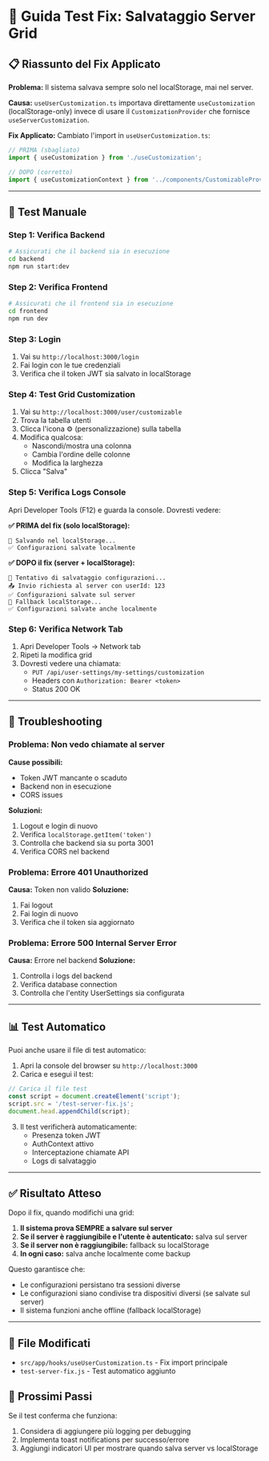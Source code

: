 # 🔧 Guida Test Fix: Salvataggio Server Grid

## 📋 Riassunto del Fix Applicato

**Problema:** Il sistema salvava sempre solo nel localStorage, mai nel server.

**Causa:** `useUserCustomization.ts` importava direttamente `useCustomization` (localStorage-only) invece di usare il `CustomizationProvider` che fornisce `useServerCustomization`.

**Fix Applicato:** Cambiato l'import in `useUserCustomization.ts`:
```typescript
// PRIMA (sbagliato)
import { useCustomization } from './useCustomization';

// DOPO (corretto)
import { useCustomizationContext } from '../components/CustomizableProvider';
```

---

## 🧪 Test Manuale

### Step 1: Verifica Backend
```bash
# Assicurati che il backend sia in esecuzione
cd backend
npm run start:dev
```

### Step 2: Verifica Frontend
```bash
# Assicurati che il frontend sia in esecuzione
cd frontend
npm run dev
```

### Step 3: Login
1. Vai su `http://localhost:3000/login`
2. Fai login con le tue credenziali
3. Verifica che il token JWT sia salvato in localStorage

### Step 4: Test Grid Customization
1. Vai su `http://localhost:3000/user/customizable`
2. Trova la tabella utenti
3. Clicca l'icona ⚙️ (personalizzazione) sulla tabella
4. Modifica qualcosa:
   - Nascondi/mostra una colonna
   - Cambia l'ordine delle colonne
   - Modifica la larghezza
5. Clicca "Salva"

### Step 5: Verifica Logs Console
Apri Developer Tools (F12) e guarda la console. Dovresti vedere:

**✅ PRIMA del fix (solo localStorage):**
```
🔄 Salvando nel localStorage...
✅ Configurazioni salvate localmente
```

**✅ DOPO il fix (server + localStorage):**
```
🔄 Tentativo di salvataggio configurazioni...
📤 Invio richiesta al server con userId: 123
✅ Configurazioni salvate sul server
🔄 Fallback localStorage...
✅ Configurazioni salvate anche localmente
```

### Step 6: Verifica Network Tab
1. Apri Developer Tools → Network tab
2. Ripeti la modifica grid
3. Dovresti vedere una chiamata:
   - `PUT /api/user-settings/my-settings/customization`
   - Headers con `Authorization: Bearer <token>`
   - Status 200 OK

---

## 🚨 Troubleshooting

### Problema: Non vedo chiamate al server
**Cause possibili:**
- Token JWT mancante o scaduto
- Backend non in esecuzione
- CORS issues

**Soluzioni:**
1. Logout e login di nuovo
2. Verifica `localStorage.getItem('token')`
3. Controlla che backend sia su porta 3001
4. Verifica CORS nel backend

### Problema: Errore 401 Unauthorized
**Causa:** Token non valido
**Soluzione:** 
1. Fai logout
2. Fai login di nuovo
3. Verifica che il token sia aggiornato

### Problema: Errore 500 Internal Server Error
**Causa:** Errore nel backend
**Soluzione:**
1. Controlla i logs del backend
2. Verifica database connection
3. Controlla che l'entity UserSettings sia configurata

---

## 📊 Test Automatico

Puoi anche usare il file di test automatico:

1. Apri la console del browser su `http://localhost:3000`
2. Carica e esegui il test:
```javascript
// Carica il file test
const script = document.createElement('script');
script.src = '/test-server-fix.js';
document.head.appendChild(script);
```

3. Il test verificherà automaticamente:
   - Presenza token JWT
   - AuthContext attivo
   - Interceptazione chiamate API
   - Logs di salvataggio

---

## ✅ Risultato Atteso

Dopo il fix, quando modifichi una grid:

1. **Il sistema prova SEMPRE a salvare sul server**
2. **Se il server è raggiungibile e l'utente è autenticato:** salva sul server
3. **Se il server non è raggiungibile:** fallback su localStorage
4. **In ogni caso:** salva anche localmente come backup

Questo garantisce che:
- Le configurazioni persistano tra sessioni diverse
- Le configurazioni siano condivise tra dispositivi diversi (se salvate sul server)
- Il sistema funzioni anche offline (fallback localStorage)

---

## 🎯 File Modificati

- `src/app/hooks/useUserCustomization.ts` - Fix import principale
- `test-server-fix.js` - Test automatico aggiunto

## 📝 Prossimi Passi

Se il test conferma che funziona:
1. Considera di aggiungere più logging per debugging
2. Implementa toast notifications per successo/errore
3. Aggiungi indicatori UI per mostrare quando salva server vs localStorage
